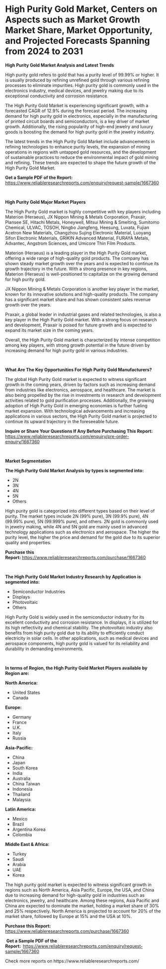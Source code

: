 <p><h1>High Purity Gold Market, Centers on Aspects such as Market Growth Market Share, Market Opportunity, and Projected Forecasts Spanning from 2024 to 2031</h1></p><p><strong>High Purity Gold Market Analysis and Latest Trends</strong></p>
<p><p>High purity gold refers to gold that has a purity level of 99.99% or higher. It is usually produced by refining unrefined gold through various refining processes to eliminate impurities. High purity gold is commonly used in the electronics industry, medical devices, and jewelry making due to its exceptional conductivity and corrosion resistance.</p><p>The High Purity Gold Market is experiencing significant growth, with a forecasted CAGR of 12.9% during the forecast period. The increasing demand for high purity gold in electronics, especially in the manufacturing of printed circuit boards and semiconductors, is a key driver of market growth. Additionally, the rising popularity of high-end jewelry and luxury goods is boosting the demand for high purity gold in the jewelry industry.</p><p>The latest trends in the High Purity Gold Market include advancements in refining technologies to enhance purity levels, the expansion of mining operations in regions with untapped gold resources, and the development of sustainable practices to reduce the environmental impact of gold mining and refining. These trends are expected to shape the future growth of the High Purity Gold Market.</p></p>
<p><strong>Get a Sample PDF of the Report:&nbsp;</strong> <a href="https://www.reliableresearchreports.com/enquiry/request-sample/1667360">https://www.reliableresearchreports.com/enquiry/request-sample/1667360</a></p>
<p>&nbsp;</p>
<p><strong>High Purity Gold Major Market Players</strong></p>
<p><p>The High Purity Gold market is highly competitive with key players including Materion (Heraeus), JX Nippon Mining & Metals Corporation, Praxair, Plansee SE, Hitachi Metals, Honeywell, Mitsui Mining & Smelting, Sumitomo Chemical, ULVAC, TOSOH, Ningbo Jiangfeng, Heesung, Luvata, Fujian Acetron New Materials, Changzhou Sujing Electronic Material, Luoyang Sifon Electronic Materials, GRIKIN Advanced Material, FURAYA Metals, Advantec, Angstrom Sciences, and Umicore Thin Film Products.</p><p>Materion (Heraeus) is a leading player in the High Purity Gold market, offering a wide range of high-quality gold products. The company has shown steady market growth over the years and is expected to continue its growth trajectory in the future. With a strong presence in key regions, Materion (Heraeus) is well-positioned to capitalize on the growing demand for high purity gold.</p><p>JX Nippon Mining & Metals Corporation is another key player in the market, known for its innovative solutions and high-quality products. The company has a significant market share and has shown consistent sales revenue growth over the years.</p><p>Praxair, a global leader in industrial gases and related technologies, is also a key player in the High Purity Gold market. With a strong focus on research and development, Praxair is poised for future growth and is expected to expand its market size in the coming years.</p><p>Overall, the High Purity Gold market is characterized by intense competition among key players, with strong growth potential in the future driven by increasing demand for high purity gold in various industries.</p></p>
<p>&nbsp;</p>
<p><strong>What Are The Key Opportunities For High Purity Gold Manufacturers?</strong></p>
<p><p>The global High Purity Gold market is expected to witness significant growth in the coming years, driven by factors such as increasing demand from industries like electronics, aerospace, and healthcare. The market is also being propelled by the rise in investments in research and development activities related to gold purification processes. Additionally, the growing adoption of High Purity Gold in emerging economies is further fueling market expansion. With technological advancements and increasing applications in various sectors, the High Purity Gold market is projected to continue its upward trajectory in the foreseeable future.</p></p>
<p><strong>Inquire or Share Your Questions If Any Before Purchasing This Report:</strong> <a href="https://www.reliableresearchreports.com/enquiry/pre-order-enquiry/1667360">https://www.reliableresearchreports.com/enquiry/pre-order-enquiry/1667360</a></p>
<p>&nbsp;</p>
<p><strong>Market Segmentation</strong></p>
<p><strong>The High Purity Gold Market Analysis by types is segmented into:</strong></p>
<p><ul><li>2N</li><li>3N</li><li>4N</li><li>5N</li><li>Others</li></ul></p>
<p><p>High purity gold is categorized into different types based on their level of purity. The market types include 2N (99% pure), 3N (99.9% pure), 4N (99.99% pure), 5N (99.999% pure), and others. 2N gold is commonly used in jewelry making, while 4N and 5N gold are mainly used in advanced technology applications such as electronics and aerospace. The higher the purity level, the higher the price and demand for the gold due to its superior quality and properties.</p></p>
<p><strong>Purchase this Report:&nbsp;</strong><a href="https://www.reliableresearchreports.com/purchase/1667360">https://www.reliableresearchreports.com/purchase/1667360</a></p>
<p>&nbsp;</p>
<p><strong>The High Purity Gold Market Industry Research by Application is segmented into:</strong></p>
<p><ul><li>Semiconductor Industries</li><li>Displays</li><li>Photovoltaic</li><li>Others</li></ul></p>
<p><p>High Purity Gold is widely used in the semiconductor industry for its excellent conductivity and corrosion resistance. In displays, it is utilized for its high reflectivity and chemical stability. The photovoltaic industry also benefits from high purity gold due to its ability to efficiently conduct electricity in solar cells. In other applications, such as medical devices and aerospace components, high purity gold is valued for its reliability and durability in demanding environments.</p></p>
<p>&nbsp;</p>
<p><strong>In terms of Region, the High Purity Gold Market Players available by Region are:</strong></p>
<p>
    <p> <strong> North America: </strong>
        <ul>
            <li>United States</li>
            <li>Canada</li>
        </ul>
        </p> 
    <p> <strong> Europe: </strong>
        <ul>
            <li>Germany</li>
            <li>France</li>
            <li>U.K.</li>
            <li>Italy</li>
            <li>Russia</li>
        </ul>
        </p> 
    <p> <strong> Asia-Pacific: </strong>
        <ul>
            <li>China</li>
            <li>Japan</li>
            <li>South Korea</li>
            <li>India</li>
            <li>Australia</li>
            <li>China Taiwan</li>
            <li>Indonesia</li>
            <li>Thailand</li>
            <li>Malaysia</li>
        </ul>
        </p> 
    <p> <strong> Latin America: </strong>
        <ul>
            <li>Mexico</li>
            <li>Brazil</li>
            <li>Argentina Korea</li>
            <li>Colombia</li>
        </ul>
        </p> 
    <p> <strong> Middle East & Africa: </strong>
        <ul>
            <li>Turkey</li>
            <li>Saudi</li>
            <li>Arabia</li>
            <li>UAE</li>
            <li>Korea</li>
        </ul>
    </p>
    </p>
<p><p>The high purity gold market is expected to witness significant growth in regions such as North America, Asia Pacific, Europe, the USA, and China due to increasing demand for high-quality gold in industries such as electronics, jewelry, and healthcare. Among these regions, Asia Pacific and China are expected to dominate the market, holding a market share of 30% and 25% respectively. North America is projected to account for 20% of the market share, followed by Europe at 15% and the USA at 10%.</p></p>
<p><strong>Purchase this Report: </strong><a href="https://www.reliableresearchreports.com/purchase/1667360">https://www.reliableresearchreports.com/purchase/1667360</a></p>
<p>&nbsp;<strong>Get a Sample PDF of the Report:&nbsp;&nbsp;</strong><a href="https://www.reliableresearchreports.com/enquiry/request-sample/1667360">https://www.reliableresearchreports.com/enquiry/request-sample/1667360</a></p>
<p><strong></strong></p>
<p>Check more reports on https://www.reliableresearchreports.com/</p>